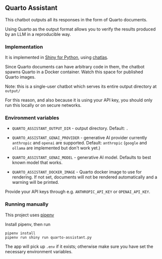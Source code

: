 ## Quarto Assistant

This chatbot outputs all its responses in the form of Quarto documents.

Using Quarto as the output format allows you to verify the results produced by an LLM in a reproducible way.

### Implementation

It is implemented in [Shiny for Python](https://shiny.posit.co/py/), using [chatlas](https://github.com/posit-dev/chatlas).

Since Quarto documents can have arbitrary code in them, the chatbot spawns Quarto in a Docker container. Watch this space for published Quarto images.

Note: this is a single-user chatbot which serves its entire output directory at `output/`

For this reason, and also because it is using your API key, you should only run this locally or on secure networks.

### Environment variables

*  `QUARTO_ASSISTANT_OUTPUT_DIR` - output directory. Default: `.`

* `QUARTO_ASSISTANT_GENAI_PROVIDER` - generative AI provider currently `anthropic` and `openai` are supported. Default: `anthropic`
  (`google` and `ollama` are implemented but don't work yet.) 

* `QUARTO_ASSISTANT_GENAI_MODEL` - generative AI model. Defaults to best known model that works.
* `QUARTO_ASSISTANT_DOCKER_IMAGE` - Quarto docker image to use for rendering. If not set, documents will not be rendered automatically and a warning will be printed.

Provide your API keys through e.g. `ANTHROPIC_API_KEY` or `OPENAI_API_KEY`.


### Running manually

This project uses [pipenv](https://pipenv.pypa.io/en/latest/)

Install pipenv, then run

```
pipenv install
pipenv run shiny run quarto-assistant.py
```

The app will pick up `.env` if it exists; otherwise make sure you have set the necessary environment variables.
